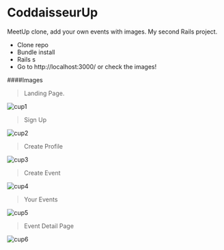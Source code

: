 # CoddaisseurUp

MeetUp clone, add your own events with images. My second Rails project.

- Clone repo
- Bundle install
- Rails s
- Go to http://localhost:3000/ or check the images!

####Images

> Landing Page.

![cup1](https://user-images.githubusercontent.com/34174855/38359607-2587ffa8-38c9-11e8-9097-39b3bdb1f382.png)

>Sign Up

![cup2](https://user-images.githubusercontent.com/34174855/38359756-50b0cc00-38c9-11e8-930d-f1556025c765.png)

>Create Profile

![cup3](https://user-images.githubusercontent.com/34174855/38359792-5f466004-38c9-11e8-915c-f1a49ee8dec2.png)

>Create Event

![cup4](https://user-images.githubusercontent.com/34174855/38359836-71015006-38c9-11e8-98e4-6f67814618d2.png)

>Your Events

![cup5](https://user-images.githubusercontent.com/34174855/38359875-80badbfc-38c9-11e8-92d7-c975f065ab82.png)

>Event Detail Page

![cup6](https://user-images.githubusercontent.com/34174855/38359919-95e3347a-38c9-11e8-9c26-595a76cccad5.png)
